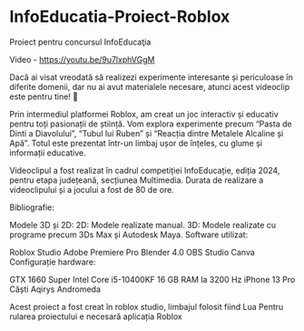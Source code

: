 # InfoEducatia-Proiect-Roblox
Proiect pentru concursul InfoEducaţia 

Video - https://youtu.be/9u7lxphVGgM

Dacă ai visat vreodată să realizezi experimente interesante și periculoase în diferite domenii, dar nu ai avut materialele necesare, atunci acest videoclip este pentru tine! 🌟

Prin intermediul platformei Roblox, am creat un joc interactiv și educativ pentru toți pasionații de știință. Vom explora experimente precum “Pasta de Dinti a Diavolului”, “Tubul lui Ruben” și “Reacția dintre Metalele Alcaline și Apă”. Totul este prezentat într-un limbaj ușor de înțeles, cu glume și informații educative.

Videoclipul a fost realizat în cadrul competiției InfoEducație, ediția 2024, pentru etapa județeană, secțiunea Multimedia. Durata de realizare a videoclipului și a jocului a fost de 80 de ore.

Bibliografie:

Modele 3D și 2D:
2D: Modele realizate manual.
3D: Modele realizate cu programe precum 3Ds Max și Autodesk Maya.
Software utilizat:

Roblox Studio
Adobe Premiere Pro
Blender 4.0
OBS Studio
Canva
Configurație hardware:

GTX 1660 Super
Intel Core i5-10400KF
16 GB RAM la 3200 Hz
iPhone 13 Pro
Căști Aqirys Andromeda

Acest proiect a fost creat în roblox studio, limbajul folosit fiind Lua
Pentru rularea proiectului e necesară aplicația Roblox
